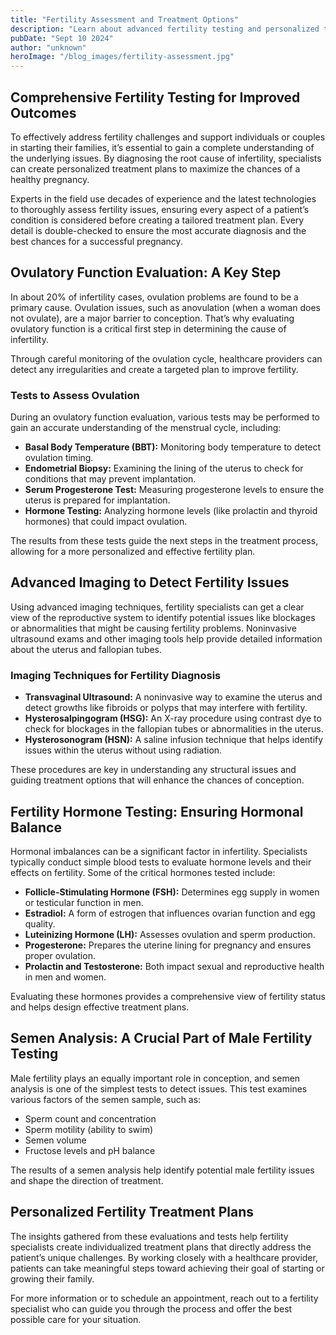 ```yaml
---
title: "Fertility Assessment and Treatment Options"
description: "Learn about advanced fertility testing and personalized treatments available for overcoming infertility challenges."
pubDate: "Sept 10 2024"
author: "unknown"
heroImage: "/blog_images/fertility-assessment.jpg"
---
```


## Comprehensive Fertility Testing for Improved Outcomes

To effectively address fertility challenges and support individuals or couples in starting their families, it’s essential to gain a complete understanding of the underlying issues. By diagnosing the root cause of infertility, specialists can create personalized treatment plans to maximize the chances of a healthy pregnancy.

Experts in the field use decades of experience and the latest technologies to thoroughly assess fertility issues, ensuring every aspect of a patient’s condition is considered before creating a tailored treatment plan. Every detail is double-checked to ensure the most accurate diagnosis and the best chances for a successful pregnancy.

## Ovulatory Function Evaluation: A Key Step

In about 20% of infertility cases, ovulation problems are found to be a primary cause. Ovulation issues, such as anovulation (when a woman does not ovulate), are a major barrier to conception. That’s why evaluating ovulatory function is a critical first step in determining the cause of infertility.

Through careful monitoring of the ovulation cycle, healthcare providers can detect any irregularities and create a targeted plan to improve fertility.

### Tests to Assess Ovulation

During an ovulatory function evaluation, various tests may be performed to gain an accurate understanding of the menstrual cycle, including:

- **Basal Body Temperature (BBT):** Monitoring body temperature to detect ovulation timing.
- **Endometrial Biopsy:** Examining the lining of the uterus to check for conditions that may prevent implantation.
- **Serum Progesterone Test:** Measuring progesterone levels to ensure the uterus is prepared for implantation.
- **Hormone Testing:** Analyzing hormone levels (like prolactin and thyroid hormones) that could impact ovulation.

The results from these tests guide the next steps in the treatment process, allowing for a more personalized and effective fertility plan.

## Advanced Imaging to Detect Fertility Issues

Using advanced imaging techniques, fertility specialists can get a clear view of the reproductive system to identify potential issues like blockages or abnormalities that might be causing fertility problems. Noninvasive ultrasound exams and other imaging tools help provide detailed information about the uterus and fallopian tubes.

### Imaging Techniques for Fertility Diagnosis

- **Transvaginal Ultrasound:** A noninvasive way to examine the uterus and detect growths like fibroids or polyps that may interfere with fertility.
- **Hysterosalpingogram (HSG):** An X-ray procedure using contrast dye to check for blockages in the fallopian tubes or abnormalities in the uterus.
- **Hysterosonogram (HSN):** A saline infusion technique that helps identify issues within the uterus without using radiation.

These procedures are key in understanding any structural issues and guiding treatment options that will enhance the chances of conception.

## Fertility Hormone Testing: Ensuring Hormonal Balance

Hormonal imbalances can be a significant factor in infertility. Specialists typically conduct simple blood tests to evaluate hormone levels and their effects on fertility. Some of the critical hormones tested include:

- **Follicle-Stimulating Hormone (FSH):** Determines egg supply in women or testicular function in men.
- **Estradiol:** A form of estrogen that influences ovarian function and egg quality.
- **Luteinizing Hormone (LH):** Assesses ovulation and sperm production.
- **Progesterone:** Prepares the uterine lining for pregnancy and ensures proper ovulation.
- **Prolactin and Testosterone:** Both impact sexual and reproductive health in men and women.

Evaluating these hormones provides a comprehensive view of fertility status and helps design effective treatment plans.

## Semen Analysis: A Crucial Part of Male Fertility Testing

Male fertility plays an equally important role in conception, and semen analysis is one of the simplest tests to detect issues. This test examines various factors of the semen sample, such as:

- Sperm count and concentration
- Sperm motility (ability to swim)
- Semen volume
- Fructose levels and pH balance

The results of a semen analysis help identify potential male fertility issues and shape the direction of treatment.

## Personalized Fertility Treatment Plans

The insights gathered from these evaluations and tests help fertility specialists create individualized treatment plans that directly address the patient’s unique challenges. By working closely with a healthcare provider, patients can take meaningful steps toward achieving their goal of starting or growing their family.

For more information or to schedule an appointment, reach out to a fertility specialist who can guide you through the process and offer the best possible care for your situation.
